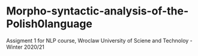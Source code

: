 # Morpho-syntactic-analysis-of-the-Polish0language
Assigment 1 for NLP course, Wroclaw University of Sciene and Technoloy - Winter 2020/21
